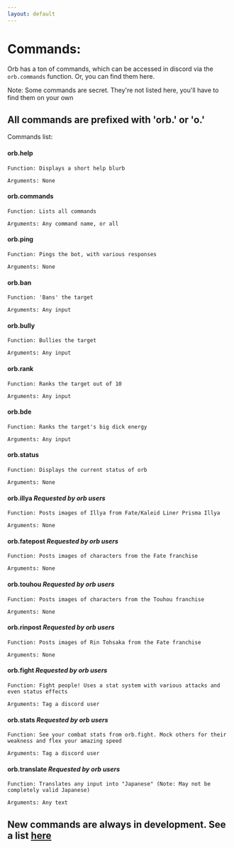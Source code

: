 ```yaml
---
layout: default
---
```


# Commands:
Orb has a ton of commands, which can be accessed in discord via the `orb.commands` function. Or, you can find them here.

Note: Some commands are secret. They're not listed here, you'll have to find them on your own

## All commands are prefixed with 'orb.' or 'o.'
Commands list:

#### orb.**help**

`Function: Displays a short help blurb`

`Arguments: None`

#### orb.**commands**

`Function: Lists all commands`

`Arguments: Any command name, or all`

#### orb.**ping**

`Function: Pings the bot, with various responses`

`Arguments: None`

#### orb.**ban**

`Function: 'Bans' the target`

`Arguments: Any input`

#### orb.**bully**

`Function: Bullies the target`

`Arguments: Any input`

#### orb.**rank**

`Function: Ranks the target out of 10`

`Arguments: Any input`

#### orb.**bde**

`Function: Ranks the target's big dick energy`

`Arguments: Any input`

#### orb.**status**

`Function: Displays the current status of orb`

`Arguments: None`

#### orb.**illya**  *Requested by orb users*

`Function: Posts images of Illya from Fate/Kaleid Liner Prisma Illya`

`Arguments: None`

#### orb.**fatepost**  *Requested by orb users*

`Function: Posts images of characters from the Fate franchise`

`Arguments: None`

#### orb.**touhou**  *Requested by orb users*

`Function: Posts images of characters from the Touhou franchise`

`Arguments: None`

#### orb.**rinpost**  *Requested by orb users*

`Function: Posts images of Rin Tohsaka from the Fate franchise`

`Arguments: None`

#### orb.**fight**  *Requested by orb users*

`Function: Fight people! Uses a stat system with various attacks and even status effects`

`Arguments: Tag a discord user`

#### orb.**stats**  *Requested by orb users*

`Function: See your combat stats from orb.fight. Mock others for their weakness and flex your amazing speed`

`Arguments: Tag a discord user`

#### orb.**translate**  *Requested by orb users*

`Function: Translates any input into "Japanese" (Note: May not be completely valid Japanese)`

`Arguments: Any text`

## New commands are always in development. See a list [here](comingsoon.md)